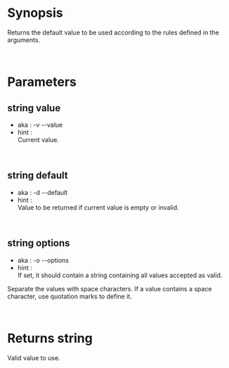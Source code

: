 # Synopsis

Returns the default value to be used according to the rules defined in the 
arguments.



&nbsp;

# Parameters

## string value

- aka       : -v --value
- hint      :  
  Current value.

&nbsp;


## string default

- aka       : -d --default
- hint      :  
  Value to be returned if current value is empty or invalid.

&nbsp;


## string options

- aka       : -o --options
- hint      :  
  If set, it should contain a string containing all values accepted as valid.

Separate the values with space characters.
If a value contains a space character, use quotation marks to define it.


&nbsp;



# Returns string

Valid value to use.
